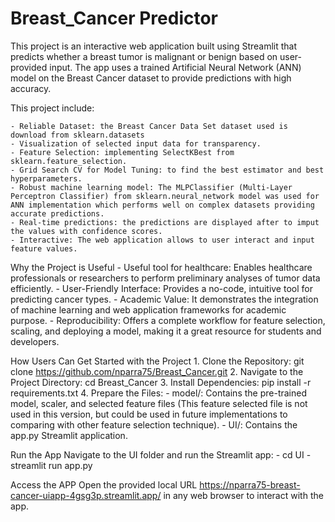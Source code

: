 # Breast_Cancer Predictor

This project is an interactive web application built using Streamlit that predicts whether a breast tumor is malignant or benign based on user-provided input. The app uses a trained Artificial Neural Network (ANN) model on the Breast Cancer dataset to provide predictions with high accuracy.

This project include:

    - Reliable Dataset: the Breast Cancer Data Set dataset used is download from sklearn.datasets
    - Visualization of selected input data for transparency.
    - Feature Selection: implementing SelectKBest from sklearn.feature_selection.
    - Grid Search CV for Model Tuning: to find the best estimator and best hyperparameters.
    - Robust machine learning model: The MLPClassifier (Multi-Layer Perceptron Classifier) from sklearn.neural_network model was used for ANN implementation which performs well on complex datasets providing accurate predictions.
    - Real-time predictions: the predictions are displayed after to imput the values with confidence scores.
    - Interactive: The web application allows to user interact and input feature values.


Why the Project is Useful
    - Useful tool for healthcare: Enables healthcare professionals or researchers to perform preliminary analyses of tumor data efficiently.
    - User-Friendly Interface: Provides a no-code, intuitive tool for predicting cancer types.
    - Academic Value: It demonstrates the integration of machine learning and web application frameworks for academic purpose.
    - Reproducibility: Offers a complete workflow for feature selection, scaling, and deploying a model, making it a great resource for students and developers.

How Users Can Get Started with the Project
    1. Clone the Repository: git clone https://github.com/nparra75/Breast_Cancer.git
    2. Navigate to the Project Directory: cd Breast_Cancer 
    3. Install Dependencies: pip install -r requirements.txt
    4. Prepare the Files:
        - model/: Contains the pre-trained model, scaler, and selected feature files (This feature selected file is not used in this version, but could be used in future implementations to comparing with other feature selection technique).
        - UI/: Contains the app.py Streamlit application.

Run the App
    Navigate to the UI folder and run the Streamlit app: 
        - cd UI
        - streamlit run app.py

Access the APP
    Open the provided local URL https://nparra75-breast-cancer-uiapp-4gsg3p.streamlit.app/ in any web browser to interact with the app.
